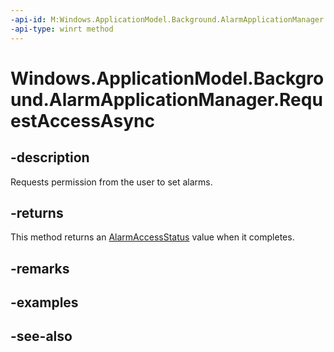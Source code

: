 ----api-id: M:Windows.ApplicationModel.Background.AlarmApplicationManager.RequestAccessAsync
-api-type: winrt method
---<!-- Method syntaxpublic Windows.Foundation.IAsyncOperation<Windows.ApplicationModel.Background.AlarmAccessStatus> RequestAccessAsync()--># Windows.ApplicationModel.Background.AlarmApplicationManager.RequestAccessAsync## -descriptionRequests permission from the user to set alarms.## -returnsThis method returns an [AlarmAccessStatus](alarmaccessstatus.md) value when it completes.## -remarks## -examples## -see-also